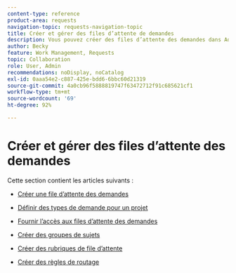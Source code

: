 ```yaml
---
content-type: reference
product-area: requests
navigation-topic: requests-navigation-topic
title: Créer et gérer des files d’attente de demandes
description: Vous pouvez créer des files d’attente des demandes dans Adobe Workfront pour capturer le travail non prévu de votre entreprise. Les articles suivants décrivent comment configurer des projets pour qu’ils fonctionnent comme des files d’attente des demandes.
author: Becky
feature: Work Management, Requests
topic: Collaboration
role: User, Admin
recommendations: noDisplay, noCatalog
exl-id: 0aaa54e2-c887-425e-bdd6-6bbc60d21319
source-git-commit: 4a0cb96f5888819747f63472712f91c685621cf1
workflow-type: tm+mt
source-wordcount: '69'
ht-degree: 92%

---
```


# Créer et gérer des files d’attente des demandes

Cette section contient les articles suivants :

* [Créer une file d’attente des demandes](../../../manage-work/requests/create-and-manage-request-queues/create-request-queue.md)
* [Définir des types de demande pour un projet](../../../manage-work/requests/create-and-manage-request-queues/define-request-types-for-project.md)
* [Fournir l’accès aux files d’attente des demandes](../../../manage-work/requests/create-and-manage-request-queues/provide-access-to-request-queues.md)
* [Créer des groupes de sujets](../../../manage-work/requests/create-and-manage-request-queues/create-topic-groups.md)
* [Créer des rubriques de file d’attente](../../../manage-work/requests/create-and-manage-request-queues/create-queue-topics.md)
* [Créer des règles de routage](../../../manage-work/requests/create-and-manage-request-queues/create-routing-rules.md)

  <!--
  <li><a href="../../../manage-work/requests/create-and-manage-request-queues/queue-details-tab-overview.md" class="MCXref xref" xrefformat="{para}">Overview of the Queue Details tab in a project</a> </li>
  -->
